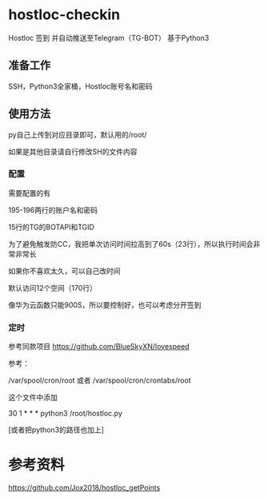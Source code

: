 # hostloc-checkin
Hostloc 签到 并自动推送至Telegram（TG-BOT） 基于Python3

## 准备工作

SSH，Python3全家桶，Hostloc账号名和密码

## 使用方法

py自己上传到对应目录即可，默认用的/root/

如果是其他目录请自行修改SH的文件内容

### 配置

需要配置的有

195-196两行的账户名和密码

15行的TG的BOTAPI和TGID

为了避免触发防CC，我把单次访问时间拉高到了60s（23行），所以执行时间会非常非常长

如果你不喜欢太久，可以自己改时间

默认访问12个空间（170行）

像华为云函数只能900S，所以要控制好，也可以考虑分开签到


### 定时

参考同款项目 https://github.com/BlueSkyXN/lovespeed

参考： 

/var/spool/cron/root 或者 /var/spool/cron/crontabs/root

这个文件中添加

30 1 * * * python3 /root/hostloc.py

[或者把python3的路径也加上]

# 参考资料

https://github.com/Jox2018/hostloc_getPoints
